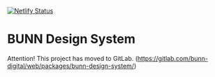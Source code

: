 [![Netlify Status](https://api.netlify.com/api/v1/badges/8a4bb110-ac80-4e29-a9ed-fdaa9a8baf29/deploy-status)](https://app.netlify.com/sites/optimistic-jennings-823e30/deploys)

# BUNN Design System

Attention! This project has moved to GitLab.
(https://gitlab.com/bunn-digital/web/packages/bunn-design-system/)
